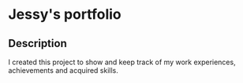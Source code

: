 # Jessy's portfolio

## Description
I created this project to show and keep track of my work experiences, achievements and acquired skills.
